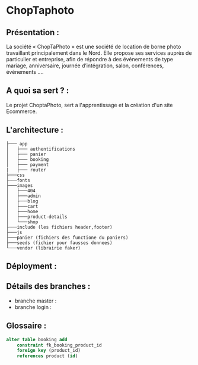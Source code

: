 # ChopTaphoto 

## Présentation : 

La société « ChopTaPhoto » est une société de location de borne photo travaillant principalement dans le Nord. Elle propose ses services auprès de particulier et entreprise, afin de répondre à des événements de type mariage, anniversaire, journée d’intégration, salon, conférences, événements ….

## A quoi sa sert ? : 

Le projet ChoptaPhoto, sert a l'apprentissage et la création d'un site Ecommerce.

## L'architecture : 
```
├─── app
│   ├─── authentifications
│   ├─── panier
│   ├─── booking
│   ├─── payment
|   ├─── router
├───css
├───fonts
├───images
│   ├───404
│   ├───admin
│   ├───blog
│   ├───cart
│   ├───home
│   ├───product-details
│   └───shop
├───include (les fichiers header,footer)
├───js
├───panier (fichiers des functione du paniers)
├───seeds (fichier pour fausses donnees)
└───vendor (librairie faker)
```
## Déployment : 

## Détails des branches : 

- branche master :
- branche login : 

## Glossaire : 


```sql
alter table booking add
    constraint fk_booking_product_id 
    foreign key (product_id) 
    references product (id)
```